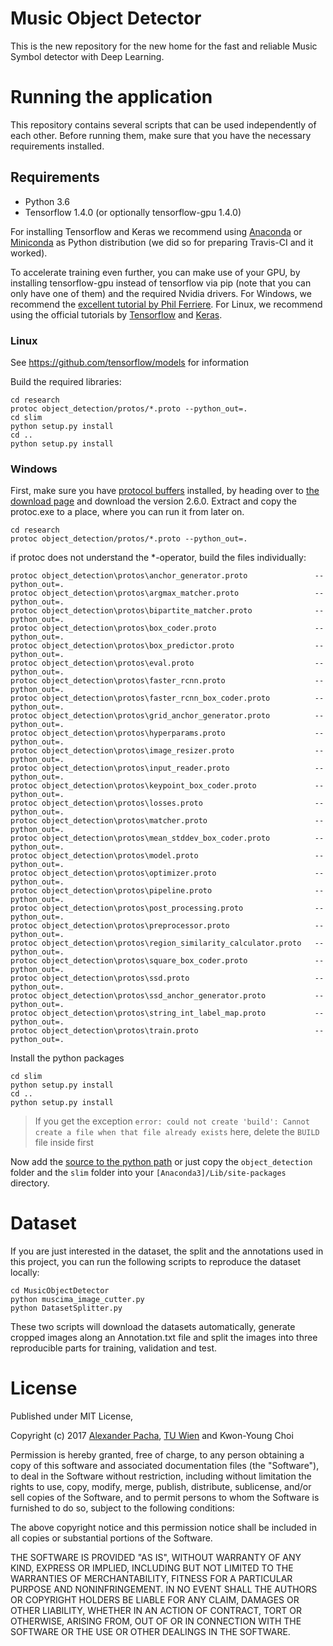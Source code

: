 # Music Object Detector

This is the new repository for the new home for the fast and reliable Music Symbol detector with Deep Learning.

# Running the application
This repository contains several scripts that can be used independently of each other. 
Before running them, make sure that you have the necessary requirements installed. 

## Requirements

- Python 3.6
- Tensorflow 1.4.0 (or optionally tensorflow-gpu 1.4.0)

For installing Tensorflow and Keras we recommend using [Anaconda](https://www.continuum.io/downloads) or 
[Miniconda](https://conda.io/miniconda.html) as Python distribution (we did so for preparing Travis-CI and it worked).

To accelerate training even further, you can make use of your GPU, by installing tensorflow-gpu instead of tensorflow
via pip (note that you can only have one of them) and the required Nvidia drivers. For Windows, we recommend the
[excellent tutorial by Phil Ferriere](https://github.com/philferriere/dlwin). For Linux, we recommend using the
 official tutorials by [Tensorflow](https://www.tensorflow.org/install/) and [Keras](https://keras.io/#installation).

### Linux

See https://github.com/tensorflow/models for information 

Build the required libraries:

```commandline
cd research
protoc object_detection/protos/*.proto --python_out=.
cd slim
python setup.py install
cd ..
python setup.py install
```

### Windows
First, make sure you have [protocol buffers](https://developers.google.com/protocol-buffers/docs/downloads) installed, by heading over to [the download page](https://github.com/google/protobuf/releases/tag/v2.6.0) and download the version 2.6.0. Extract and copy the protoc.exe to a place, where you can run it from later on.  

```commandline
cd research
protoc object_detection/protos/*.proto --python_out=.
```
if protoc does not understand the *-operator, build the files individually:
```commandline
protoc object_detection\protos\anchor_generator.proto               --python_out=.
protoc object_detection\protos\argmax_matcher.proto                 --python_out=.
protoc object_detection\protos\bipartite_matcher.proto              --python_out=.
protoc object_detection\protos\box_coder.proto                      --python_out=.
protoc object_detection\protos\box_predictor.proto                  --python_out=.
protoc object_detection\protos\eval.proto                           --python_out=.
protoc object_detection\protos\faster_rcnn.proto                    --python_out=.
protoc object_detection\protos\faster_rcnn_box_coder.proto          --python_out=.
protoc object_detection\protos\grid_anchor_generator.proto          --python_out=.
protoc object_detection\protos\hyperparams.proto                    --python_out=.
protoc object_detection\protos\image_resizer.proto                  --python_out=.
protoc object_detection\protos\input_reader.proto                   --python_out=.
protoc object_detection\protos\keypoint_box_coder.proto             --python_out=.
protoc object_detection\protos\losses.proto                         --python_out=.
protoc object_detection\protos\matcher.proto                        --python_out=.
protoc object_detection\protos\mean_stddev_box_coder.proto          --python_out=.
protoc object_detection\protos\model.proto                          --python_out=.
protoc object_detection\protos\optimizer.proto                      --python_out=.
protoc object_detection\protos\pipeline.proto                       --python_out=.
protoc object_detection\protos\post_processing.proto                --python_out=.
protoc object_detection\protos\preprocessor.proto                   --python_out=.
protoc object_detection\protos\region_similarity_calculator.proto   --python_out=.
protoc object_detection\protos\square_box_coder.proto               --python_out=.
protoc object_detection\protos\ssd.proto                            --python_out=.
protoc object_detection\protos\ssd_anchor_generator.proto           --python_out=.
protoc object_detection\protos\string_int_label_map.proto           --python_out=.
protoc object_detection\protos\train.proto                          --python_out=.
```

Install the python packages
```commandline
cd slim
python setup.py install
cd ..
python setup.py install
```

> If you get the exception `error: could not create 'build': Cannot create a file when that file already exists` here, delete the `BUILD` file inside first

Now add the [source to the python path](https://github.com/tensorflow/models/blob/master/research/object_detection/g3doc/installation.md#add-libraries-to-pythonpath) or just copy the `object_detection` folder and the `slim` folder into your `[Anaconda3]/Lib/site-packages` directory. 


# Dataset
If you are just interested in the dataset, the split and the annotations used in this project, you can run the following scripts to reproduce the dataset locally:

    cd MusicObjectDetector
    python muscima_image_cutter.py
    python DatasetSplitter.py
    
These two scripts will download the datasets automatically, generate cropped images along an Annotation.txt file and split the images into three reproducible parts for training, validation and test. 

# License

Published under MIT License,

Copyright (c) 2017 [Alexander Pacha](http://alexanderpacha.com), [TU Wien](https://www.ims.tuwien.ac.at/people/alexander-pacha) and Kwon-Young Choi

Permission is hereby granted, free of charge, to any person obtaining a copy
of this software and associated documentation files (the "Software"), to deal
in the Software without restriction, including without limitation the rights
to use, copy, modify, merge, publish, distribute, sublicense, and/or sell
copies of the Software, and to permit persons to whom the Software is
furnished to do so, subject to the following conditions:

The above copyright notice and this permission notice shall be included in all
copies or substantial portions of the Software.

THE SOFTWARE IS PROVIDED "AS IS", WITHOUT WARRANTY OF ANY KIND, EXPRESS OR
IMPLIED, INCLUDING BUT NOT LIMITED TO THE WARRANTIES OF MERCHANTABILITY,
FITNESS FOR A PARTICULAR PURPOSE AND NONINFRINGEMENT. IN NO EVENT SHALL THE
AUTHORS OR COPYRIGHT HOLDERS BE LIABLE FOR ANY CLAIM, DAMAGES OR OTHER
LIABILITY, WHETHER IN AN ACTION OF CONTRACT, TORT OR OTHERWISE, ARISING FROM,
OUT OF OR IN CONNECTION WITH THE SOFTWARE OR THE USE OR OTHER DEALINGS IN THE
SOFTWARE.
